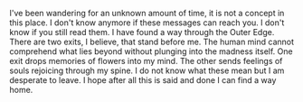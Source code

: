I've been wandering for an unknown amount of time, it is not a concept in this place. I don't know anymore if these messages can reach you. I don't know if you still read them. I have found a way through the Outer Edge. There are two exits, I believe, that stand before me. The human mind cannot comprehend what lies beyond without plunging into the madness itself. One exit drops memories of flowers into my mind. The other sends feelings of souls rejoicing through my spine. I do not know what these mean but I am desperate to leave. I hope after all this is said and done I can find a way home.